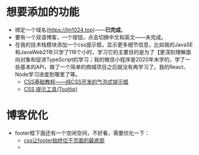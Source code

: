 # 想要添加的功能

* 绑定一个域名(https://lm1024.top)——**已完成**。
* 要有一个双语博客，一个按钮，点击切换中文和英文——未完成。
* 在我的技术栈模块添加一个css提示框，显示更多细节信息，比如我的JavaSE和JavaWeb21年只学了116个小时，学习它的主要目的是为了【更深刻理解面向对象和促进TypeScript的学习；我的微信小程序是2020年末学的，学了一些基本的API，做了一个简单的商城项目之后就没有再学习了。我的React、Node学习进度到哪里了等。
  * [CSS基础教程——纯CSS开发的气泡式提示框](https://zhuanlan.zhihu.com/p/22047542)
  * [CSS 提示工具(Tooltip)](https://www.runoob.com/css/css-tooltip.html)

# 博客优化

* footer框下面还有一个空闲空间，不好看，需要优化一下：
  * [css让footer始终位于页面的最底部](https://blog.csdn.net/hlinghling/article/details/50967249)
  * 

